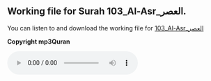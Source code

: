 
## Working file for Surah 103_Al-Asr_العصر.

You can listen to and download the working file for [103_Al-Asr_العصر](https://server13.mp3quran.net/husr/103.mp3)

**Copyright mp3Quran**

<audio controls src="https://server13.mp3quran.net/husr/103.mp3"></audio>

